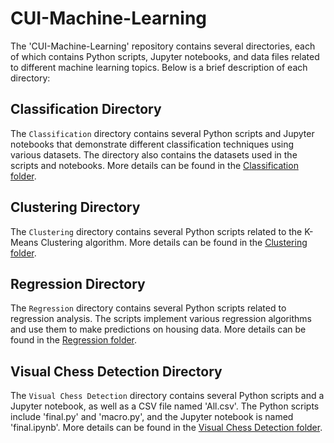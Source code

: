 # CUI-Machine-Learning

The 'CUI-Machine-Learning' repository contains several directories, each of which contains Python scripts, Jupyter notebooks, and data files related to different machine learning topics. Below is a brief description of each directory:

## Classification Directory

The `Classification` directory contains several Python scripts and Jupyter notebooks that demonstrate different classification techniques using various datasets. The directory also contains the datasets used in the scripts and notebooks. More details can be found in the [Classification folder](https://github.com/aamindehkordi/CUI-Machine-Learning/tree/main/Classification).

## Clustering Directory

The `Clustering` directory contains several Python scripts related to the K-Means Clustering algorithm. More details can be found in the [Clustering folder](https://github.com/aamindehkordi/CUI-Machine-Learning/tree/main/Clustering).

## Regression Directory

The `Regression` directory contains several Python scripts related to regression analysis. The scripts implement various regression algorithms and use them to make predictions on housing data. More details can be found in the [Regression folder](https://github.com/aamindehkordi/CUI-Machine-Learning/tree/main/Regression).

## Visual Chess Detection Directory

The `Visual Chess Detection` directory contains several Python scripts and a Jupyter notebook, as well as a CSV file named 'All.csv'. The Python scripts include 'final.py' and 'macro.py', and the Jupyter notebook is named 'final.ipynb'. More details can be found in the [Visual Chess Detection folder](https://github.com/aamindehkordi/CUI-Machine-Learning/tree/main/Visual%20Chess%20Detection).
